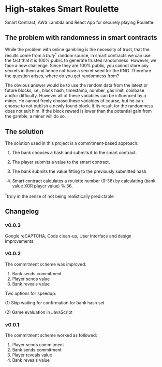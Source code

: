 # High-stakes Smart Roulette
Smart Contract, AWS Lambda and React App for securely playing Roulette.

## The problem with randomness in smart contracts

While the problem with online gambling is the necessity of trust, that the results come from a <i>truly</i><sup>*</sup> random source, in smart contracts we can use the fact that it is 100% public to generate trusted randomness. However, we face a new challenge. Since they are 100% public, you cannot store any secrets in them and hence not have a secret seed for the RNG. Therefore the question arises, where do you get randomness from?

The obvious answer would be to use the random data from the latest or future blocks, i.e., block hash, timestamp, number, gas limit, coinbase and/or difficulty. However all of these variables can be influenced by a miner. He cannot freely choose these variables of course, but he can choose to not publish a newly found block, if its result for the randomness does not suit him. If the block reward is lower than the potential gain from the gamble, a miner will do so.

## The solution

The solution used in this project is a commitment-based approach:

1. The bank chooses a hash and submits it to the smart contract.

2. The player submits a value to the smart contract.

3. The bank submits the value fitting to the previously submitted hash.

4. Smart contract calculates a roulette number (0-36) by calculating (bank value XOR player value) % 36.

<sup>*</sup>truly in the sense of not being realistically predictable

## Changelog

### v0.0.3
Google reCAPTCHA, Code clean-up, User Interface and design improvements

### v0.0.2
The commitment scheme was improved:
1. Bank sends commitment
2. Player sends value
3. Bank reveals value

Two options for speedup:

(1) Skip waiting for confirmation for bank hash set

(2) Game evaluation in JavaScript

### v0.0.1
The commitment scheme worked as followed:
1. Player sends commitment
2. Bank sends commitment
3. Player reveals value
4. Bank reveals value
